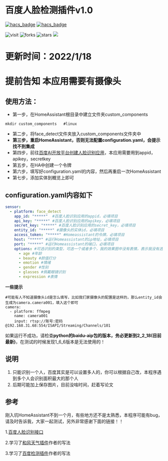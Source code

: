 # 百度人脸检测插件v1.0
[![hacs_badge](https://img.shields.io/badge/Home-Assistant-%23049cdb)](https://www.home-assistant.io/)
[![hacs_badge](https://img.shields.io/badge/HACS-Custom-41BDF5.svg)](https://github.com/hacs/integration)

![visit](https://visitor-badge.glitch.me/badge?page_id=MrChanGG.ha_face_detect&left_text=visit)
![forks](https://img.shields.io/github/forks/MrChanGG/ha_face_detect)
![stars](https://img.shields.io/github/stars/MrChanGG/ha_face_detect)
![](https://img.shields.io/badge/license-MIT-blue.svg)
# 更新时间：2022/1/18


# 提前告知  本应用需要有摄像头

## 使用方法：

- 第一步，在HomeAssistant根目录中建立文件夹custom_components
```
mkdir custom_components   #linux
```
- 第二步，将face_detect文件夹放入custom_components文件夹中 
- **第三步，重启HomeAssistant，否则无法配置configuration.yaml，会提示找不到集成**
- 第四步，前往[百度AI开放平台创建人脸识别应用](https://console.bce.baidu.com/ai/?fromai=1#/ai/face/overview/index)，本应用需要用到appid，apikey，secretkey
- 第五步，在HA中创建一个令牌
- 第六步，填写好configuration.yaml的内容，然后再重启一次HomeAssistant
- 第七步，添加实体到概览上即可

## configuration.yaml内容如下

``` yaml
sensor:
  - platform: face_detect
    app_id: "*****"  #百度人脸识别应用的appid，必填项目
    api_key: "*****" #百度人脸识别应用的apikey，必填项目
    secret_key: "*****" #百度人脸识别应用的secret_key，必填项目
    entity_id: "*****" #摄像头的实体id，必填项目
    access_token: "*****" #Homeassistant的令牌，必填项目
    host: "*****" #运行Homeassistant的ip地址，必填项目
    port: "*****" #运行Homeassistant的端口，必填项目
    options: #可选识别的类型，可选一个或者多个，我的效果图中没有表情，表示我没有选择这一项，选填项目
      - age #年龄
      - beauty #颜值打分
      - emotion #情绪
      - gender #性别
      - glasses #佩戴眼镜识别
      - expression #表情
```

**一些提示**

```
#可能有人不知道摄像头id是怎么填写，比如我们家摄像头的配置是这样的，那么entity_id会生成为camera.camera001，填入这个即可
camera:
  - platform: ffmpeg
    name: camera001
    input: rtsp://账号:密码@192.168.31.68:554/ISAPI/Streaming/Channels/101
```
如果运行不成功，请检查**python的baidu-aip包的版本，务必更新到2_2_18(目前最新)**，在测试的时候发现1_6_6版本是无法使用的！

## 说明
1. 只能识别一个人，百度其实是可以设置多人的，你可以根据自己改，本程序遇到多个人会识别面积最大的那个人
2. 后期可能加上保存图片，目前没啥时间，赶着写论文

## 参考
刚入坑HomeAssistant不到一个月，有些地方还不是太熟悉，本程序可能有bug，请及时告诉我，大家一起测试，另外非常感谢下面的链接！！

1.[百度人脸识别接口](https://ai.baidu.com/ai-doc/FACE/ek37c1qiz)

2.学习了[和风天气插件](https://github.com/morestart/HeWeather)作者的写法

3.学习了[百度检测插件](https://github.com/Caffreyfans/baidu_face)作者的写法
